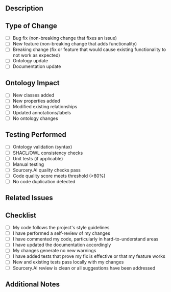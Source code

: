 ## Description
<!-- Provide a clear and concise description of the changes -->

## Type of Change
<!-- Mark relevant items with an [x] -->
- [ ] Bug fix (non-breaking change that fixes an issue)
- [ ] New feature (non-breaking change that adds functionality)
- [ ] Breaking change (fix or feature that would cause existing functionality to not work as expected)
- [ ] Ontology update
- [ ] Documentation update

## Ontology Impact
<!-- Describe any changes to the ontology structure, classes, or relationships -->
- [ ] New classes added
- [ ] New properties added
- [ ] Modified existing relationships
- [ ] Updated annotations/labels
- [ ] No ontology changes

## Testing Performed
<!-- Describe the tests you ran and any validation steps -->
- [ ] Ontology validation (syntax)
- [ ] SHACL/OWL consistency checks
- [ ] Unit tests (if applicable)
- [ ] Manual testing
- [ ] Sourcery.AI quality checks pass
- [ ] Code quality score meets threshold (>80%)
- [ ] No code duplication detected

## Related Issues
<!-- Link any related issues using #issue_number -->

## Checklist
- [ ] My code follows the project's style guidelines
- [ ] I have performed a self-review of my changes
- [ ] I have commented my code, particularly in hard-to-understand areas
- [ ] I have updated the documentation accordingly
- [ ] My changes generate no new warnings
- [ ] I have added tests that prove my fix is effective or that my feature works
- [ ] New and existing tests pass locally with my changes
- [ ] Sourcery.AI review is clean or all suggestions have been addressed

## Additional Notes
<!-- Add any additional notes for reviewers --> 